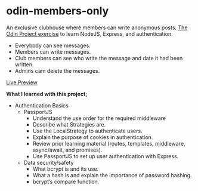 # odin-members-only

An exclusive clubhouse where members can write anonymous posts. [The Odin Project exercise](https://www.theodinproject.com/lessons/nodejs-members-only) to learn NodeJS, Express, and authentication.

- Everybody can see messages.
- Members can write messages.
- Club members can see who write the message and date it had been written.
- Admins cam delete the messages.

[Live Preview](https://odin-sailboat-inventory-app-production.up.railway.app)

**What I learned with this project;**

- Authentication Basics
  - PassportJS
    - Understand the use order for the required middleware
    - Describe what Strategies are.
    - Use the LocalStrategy to authenticate users.
    - Explain the purpose of cookies in authentication.
    - Review prior learning material (routes, templates, middleware, async/await, and promises).
    - Use PassportJS to set up user authentication with Express.
  - Data security/safety
    - What bcrypt is and its use.
    - What a hash is and explain the importance of password hashing.
    - bcrypt’s compare function.
